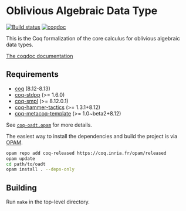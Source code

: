 # Oblivious Algebraic Data Type

[![Build status][action-badge]][action-link]
[![coqdoc][doc-badge]][doc-link]

[action-badge]: https://github.com/ccyip/oadt/actions/workflows/build.yml/badge.svg?branch=master
[action-link]: https://github.com/ccyip/oadt/actions

[doc-badge]: https://img.shields.io/badge/docs-coqdoc-blue.svg
[doc-link]: https://ccyip.github.io/oadt

This is the Coq formalization of the core calculus for oblivious algebraic data
types.

[The coqdoc documentation](https://ccyip.github.io/oadt)

## Requirements

- [coq](https://coq.inria.fr) (8.12-8.13)
- [coq-stdpp](https://gitlab.mpi-sws.org/iris/stdpp) (>= 1.6.0)
- [coq-smpl](https://github.com/uds-psl/smpl) (>= 8.12.0.1)
- [coq-hammer-tactics](https://coqhammer.github.io) (>= 1.3.1+8.12)
- [coq-metacoq-template](https://metacoq.github.io/) (>= 1.0~beta2+8.12)

See [`coq-oadt.opam`](./coq-oadt.opam) for more details.

The easiest way to install the dependencies and build the project is via
[OPAM](https://opam.ocaml.org/doc/Install.html).

``` sh
opam repo add coq-released https://coq.inria.fr/opam/released
opam update
cd path/to/oadt
opam install . --deps-only
```

## Building

Run `make` in the top-level directory.
